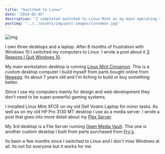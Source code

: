 ```yaml
---
title: "Switched to Linux"
date: "2019-02-05"
description: "I completed switched to Linux Mint as my main operating system."
postimg: "../../assets/img/post-images/cinnamon.jpg"
---
```

![img](../../assets/img/post-images/cinnamon.jpg)

I own three desktops and a laptop. After 8 months of frustration with Windows 10 I switched my computers to Linux. I wrote a post about it [3 Reasons I Quit Windows 10](/blog/3-reasons-i-quit-windows-10/).

My main workstation desktop is running [Linux Mint Cinnamon](https://linuxmint.com/). This is a custom desktop computer I build myself from parts bought online from [Newegg](https://www.newegg.com/). Its about 7 years old and I'm itching to build or buy something better.

Since I use my computers mainly for design and web development they don't need to be super powerful gaming systems.

I installed Linux Mint XFCE on my old Dell Vostro Laptop for minor tasks. As well as on my old HP Pro 3130 MT desktop I use as a media server. I wrote a post that goes into more detail about my [Plex Server](/blog/plex-media-server/).

My 3rd desktop is a File Server running [Open Media Vault](https://www.openmediavault.org/). This one is another custom desktop I built from parts purchased from [Fry's](https://www.frys.com/).

Its been a few months since I switched to Linux and I don't miss Windows at all. Its not for everyone but it works for me.
